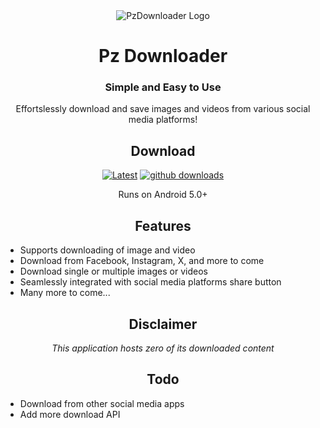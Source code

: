 <div align="center">

<image src="./.github/assets/logo.png" alt="PzDownloader Logo" title="PzDownloader Logo"/>

# Pz Downloader
### Simple and Easy to Use
Effortslessly download and save images and videos from various social media platforms!

## Download
[![Latest](https://img.shields.io/github/v/release/paressz/pzdownloader.svg?maxAge=3600&label=Stable&labelColor=ffcd1a&color=1B1A19)](https://github.com/paressz/Pzdownloader/releases) 
[![github downloads](https://img.shields.io/github/downloads/paressz/pzdownloader/total?label=downloads&labelColor=FFCD1A&color=1B1A19&logo=github&logoColor=1B1A19&style=flat)](https://github.com/paressz/Pzdownloader/releases)

Runs on Android 5.0+

## Features
<div align="left">

* Supports downloading of image and video
* Download from Facebook, Instagram, X, and more to come
* Download single or multiple images or videos
* Seamlessly integrated with social media platforms share button
* Many more to come...
  
</div>

## Disclaimer
*This application hosts zero of its downloaded content*

## Todo

<div align="left">

* Download from other social media apps
* Add more download API
</div>

</div>

